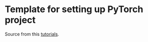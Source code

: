 # Template for setting up PyTorch project

Source from this [tutorials](https://cs230-stanford.github.io/project-starter-code.html).
